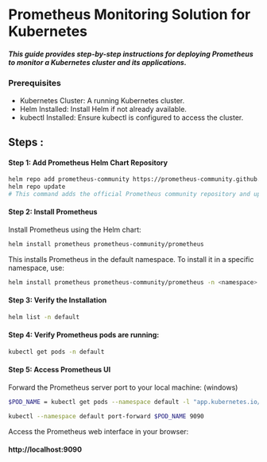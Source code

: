 # Prometheus Monitoring Solution for Kubernetes

##### This guide provides step-by-step instructions for deploying Prometheus to monitor a Kubernetes cluster and its applications.

### **Prerequisites**
- Kubernetes Cluster: A running Kubernetes cluster.
- Helm Installed: Install Helm if not already available.
- kubectl Installed: Ensure kubectl is configured to access the cluster.
## Steps :
#### **Step 1**: Add Prometheus Helm Chart Repository
```bash
helm repo add prometheus-community https://prometheus-community.github.io/helm-charts
helm repo update
# This command adds the official Prometheus community repository and updates the Helm repository cache.
```

#### Step 2: Install Prometheus

Install Prometheus using the Helm chart:
```bash
helm install prometheus prometheus-community/prometheus
```
This installs Prometheus in the default namespace. To install it in a specific namespace, use:
```bash
helm install prometheus prometheus-community/prometheus -n <namespace> --create-namespace
```
#### Step 3: Verify the Installation

```bash
helm list -n default
```
#### Step 4: Verify Prometheus pods are running:
```bash
kubectl get pods -n default
```

#### Step 5: Access Prometheus UI

Forward the Prometheus server port to your local machine: (windows)
```bash
$POD_NAME = kubectl get pods --namespace default -l "app.kubernetes.io/name=prometheus,app.kubernetes.io/instance=prometheus" -o jsonpath="{.items[0].metadata.name}"

kubectl --namespace default port-forward $POD_NAME 9090
```
Access the Prometheus web interface in your browser:
#### **http://localhost:9090**
